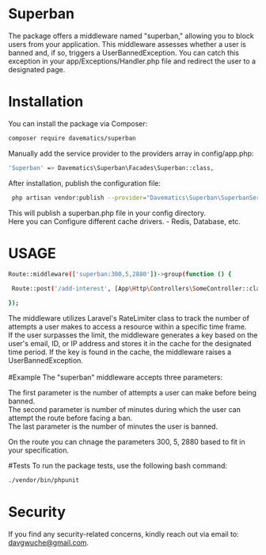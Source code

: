 # Superban
The package offers a middleware named "superban," allowing you to block users from your application. This middleware assesses whether a user is banned and, if so, triggers a UserBannedException. You can catch this exception in your app/Exceptions/Handler.php file and redirect the user to a designated page.
# Installation
You can install the package via Composer:

```bash
composer require davematics/superban
```

Manually add the service provider to the providers array in config/app.php:

```bash
'Superban' => Davematics\Superban\Facades\Superban::class,
```

After installation, publish the configuration file:

```bash
 php artisan vendor:publish --provider="Davematics\Superban\SuperbanServiceProvider"
```
This will publish a superban.php file in your config directory.
<br>
Here you can Configure different cache drivers. - Redis, Database, etc.

# USAGE
```bash
Route::middleware(['superban:300,5,2880'])->group(function () {

 Route::post('/add-interest', [App\Http\Controllers\SomeController::class, 'index']);

});
```
The middleware utilizes Laravel's RateLimiter class to track the number of attempts a user makes to access a resource within a specific time frame. <br>
If the user surpasses the limit, the middleware generates a key based on the user's email, ID, or IP address and stores it in the cache for the designated time period. If the key is found in the cache, the middleware raises a UserBannedException.
<br><br>
#Example
The "superban" middleware accepts three parameters: <br>

The first parameter is the number of attempts a user can make before being banned. <br>
The second parameter is number of minutes during which the user can attempt the route before facing a ban. <br>
The last parameter is the number of minutes the user is banned. <br>

On the route you can chnage the parameters 300, 5, 2880 based to fit in your specification.

#Tests
To run the package tests, use the following bash command:

```bash
./vendor/bin/phpunit
```
# Security
If you find any security-related concerns, kindly reach out via email to: davgwuche@gmail.com.
